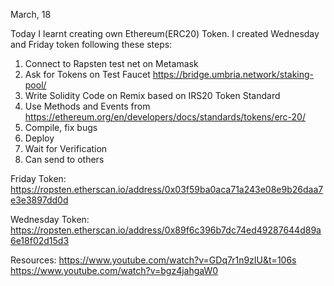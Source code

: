 March, 18

Today I learnt creating own Ethereum(ERC20) Token. 
I created Wednesday and Friday token following these steps:

1. Connect to Rapsten test net on Metamask
2. Ask for Tokens on Test Faucet https://bridge.umbria.network/staking-pool/ 
3. Write Solidity Code on Remix based on IRS20 Token Standard
4. Use Methods and Events from https://ethereum.org/en/developers/docs/standards/tokens/erc-20/ 
4. Compile, fix bugs
5. Deploy
6. Wait for Verification
7. Can send to others

Friday Token:
https://ropsten.etherscan.io/address/0x03f59ba0aca71a243e08e9b26daa7e3e3897dd0d 

Wednesday Token:
https://ropsten.etherscan.io/address/0x89f6c396b7dc74ed49287644d89a6e18f02d15d3 

Resources:
https://www.youtube.com/watch?v=GDq7r1n9zIU&t=106s 
https://www.youtube.com/watch?v=bgz4jahgaW0 
